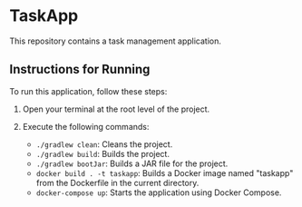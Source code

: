# TaskApp

This repository contains a task management application.

## Instructions for Running

To run this application, follow these steps:

1. Open your terminal at the root level of the project.

2. Execute the following commands:

    - `./gradlew clean`: Cleans the project.
    - `./gradlew build`: Builds the project.
    - `./gradlew bootJar`: Builds a JAR file for the project.
    - `docker build . -t taskapp`: Builds a Docker image named "taskapp" from the Dockerfile in the current directory.
    - `docker-compose up`: Starts the application using Docker Compose.
